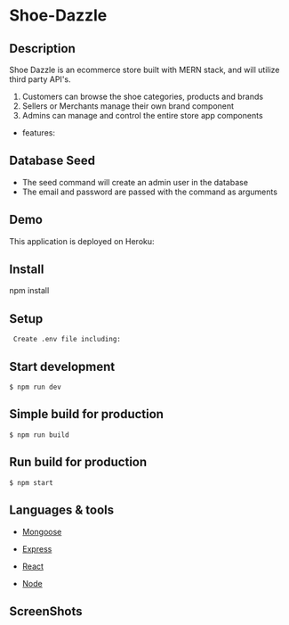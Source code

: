 # Shoe-Dazzle

## Description

Shoe Dazzle is an ecommerce store built with MERN stack, and will utilize third party API's. 

1. Customers can browse the shoe categories, products and brands
2. Sellers or Merchants manage their own brand component
3. Admins can manage and control the entire store app components 


* features:


## Database Seed

* The seed command will create an admin user in the database
* The email and password are passed with the command as arguments

## Demo

This application is deployed on Heroku:

## Install

npm install

## Setup

```
 Create .env file including:

```

## Start development

```
$ npm run dev
```

## Simple build for production

```
$ npm run build
```

## Run build for production

```
$ npm start
```


## Languages & tools

- [Mongoose](https://mongoosejs.com/)

- [Express](https://expressjs.com/)

- [React](https://reactjs.org/)

- [Node](https://nodejs.org/en/)


## ScreenShots 